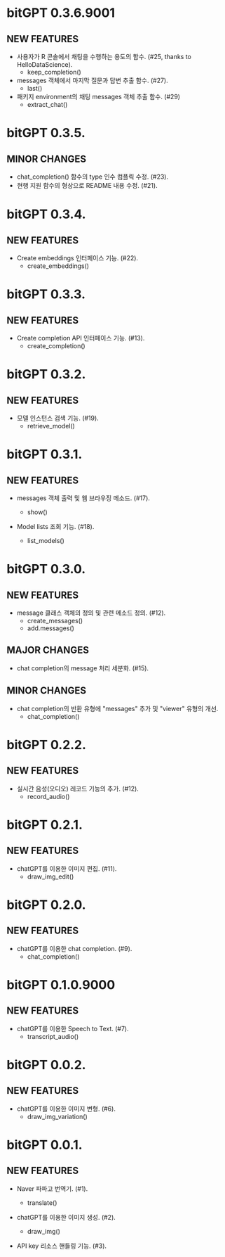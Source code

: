 # bitGPT 0.3.6.9001

## NEW FEATURES

* 사용자가 R 콘솔에서 채팅을 수행하는 용도의 함수. (#25, thanks to HelloDataScience). 
    - keep_completion() 
* messages 객체에서 마지막 질문과 답변 추출 함수. (#27). 
    - last()
* 패키지 environment의 채팅 messages 객체 추출 함수. (#29)
    - extract_chat()
    


# bitGPT 0.3.5.

## MINOR CHANGES

* chat_completion() 함수의 type 인수 컴플릭 수정. (#23). 
* 현행 지원 함수의 형상으로 README 내용 수정. (#21).     



# bitGPT 0.3.4.

## NEW FEATURES

* Create embeddings 인터페이스 기능. (#22). 
    - create_embeddings()
    
    
    
# bitGPT 0.3.3.

## NEW FEATURES

* Create completion API 인터페이스 기능. (#13). 
    - create_completion()



# bitGPT 0.3.2.

## NEW FEATURES

* 모델 인스턴스 검색 기능. (#19). 
    - retrieve_model()



# bitGPT 0.3.1.

## NEW FEATURES

* messages 객체 출력 및 웹 브라우징 메소드. (#17). 
    - show()

* Model lists 조회 기능. (#18). 
    - list_models()



# bitGPT 0.3.0.

## NEW FEATURES

* message 클래스 객체의 정의 및 관련 메소드 정의. (#12). 
    - create_messages()
    - add.messages()

## MAJOR CHANGES

* chat completion의 message 처리 세분화. (#15).

## MINOR CHANGES

* chat completion의 반환 유형에 "messages" 추가 및 "viewer" 유형의 개선.
    - chat_completion()


# bitGPT 0.2.2.

## NEW FEATURES

* 실시간 음성(오디오) 레코드 기능의 추가. (#12). 
    - record_audio()
    
    
    
# bitGPT 0.2.1.

## NEW FEATURES

* chatGPT를 이용한 이미지 편집. (#11). 
    - draw_img_edit()
    
    
    
# bitGPT 0.2.0.

## NEW FEATURES

* chatGPT를 이용한 chat completion. (#9). 
    - chat_completion()
    
    
    
# bitGPT 0.1.0.9000

## NEW FEATURES

* chatGPT를 이용한 Speech to Text. (#7). 
    - transcript_audio()


# bitGPT 0.0.2.

## NEW FEATURES

* chatGPT를 이용한 이미지 변형. (#6). 
    - draw_img_variation()
    


# bitGPT 0.0.1.

## NEW FEATURES

* Naver 파파고 번역기. (#1).
    - translate()

* chatGPT를 이용한 이미지 생성. (#2). 
    - draw_img()
    
* API key 리소스 핸들링 기능. (#3). 
